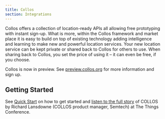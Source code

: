 ```yaml
---
title: Collos
section: Integrations
---
```


Collos offers a collection of location-ready APIs all allowing free prototyping with instant sign-up. What is more, within the Collos framework and market place it is easy to build on top of existing technology adding intelligence and learning to make new and powerful location services. Your new location service can be kept private or shared back to Collos for others to use. When sharing back to Collos, you set the price of using it – it can even be free, if you choose.

Collos is now in preview. See [preview.collos.org](http://preview.collos.org) for more information and sign up.

## Getting Started

See [Quick Start](./quick-start.md) on how to get started and [listen to the full story](https://www.youtube.com/watch?v=WEqLESKW6N8) of COLLOS by Richard Lansdowne (COLLOS product manager, Semtech) at The Things Conference.
